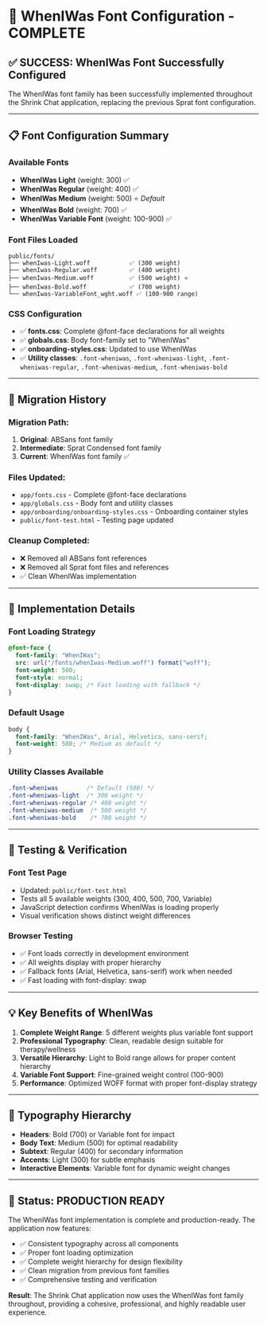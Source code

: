 # 🎨 WhenIWas Font Configuration - COMPLETE

## ✅ **SUCCESS**: WhenIWas Font Successfully Configured

The WhenIWas font family has been successfully implemented throughout the Shrink Chat application, replacing the previous Sprat font configuration.

---

## 📋 **Font Configuration Summary**

### **Available Fonts**
- **WhenIWas Light** (weight: 300) ✅
- **WhenIWas Regular** (weight: 400) ✅
- **WhenIWas Medium** (weight: 500) ⭐ *Default*
- **WhenIWas Bold** (weight: 700) ✅
- **WhenIWas Variable Font** (weight: 100-900) ✅

### **Font Files Loaded**
```
public/fonts/
├── whenIwas-Light.woff           ✅ (300 weight)
├── whenIwas-Regular.woff         ✅ (400 weight)
├── whenIwas-Medium.woff          ✅ (500 weight) ⭐
├── whenIwas-Bold.woff            ✅ (700 weight)
└── whenIwas-VariableFont_wght.woff ✅ (100-900 range)
```

### **CSS Configuration**
- ✅ **fonts.css**: Complete @font-face declarations for all weights
- ✅ **globals.css**: Body font-family set to "WhenIWas"
- ✅ **onboarding-styles.css**: Updated to use WhenIWas
- ✅ **Utility classes**: `.font-wheniwas`, `.font-wheniwas-light`, `.font-wheniwas-regular`, `.font-wheniwas-medium`, `.font-wheniwas-bold`

---

## 🔄 **Migration History**

### **Migration Path**:
1. **Original**: ABSans font family
2. **Intermediate**: Sprat Condensed font family  
3. **Current**: WhenIWas font family ✅

### **Files Updated**:
- `app/fonts.css` - Complete @font-face declarations
- `app/globals.css` - Body font and utility classes
- `app/onboarding/onboarding-styles.css` - Onboarding container styles
- `public/font-test.html` - Testing page updated

### **Cleanup Completed**:
- ❌ Removed all ABSans font references
- ❌ Removed all Sprat font files and references
- ✅ Clean WhenIWas implementation

---

## 🎯 **Implementation Details**

### **Font Loading Strategy**
```css
@font-face {
  font-family: "WhenIWas";
  src: url("/fonts/whenIwas-Medium.woff") format("woff");
  font-weight: 500;
  font-style: normal;
  font-display: swap; /* Fast loading with fallback */
}
```

### **Default Usage**
```css
body {
  font-family: "WhenIWas", Arial, Helvetica, sans-serif;
  font-weight: 500; /* Medium as default */
}
```

### **Utility Classes Available**
```css
.font-wheniwas        /* Default (500) */
.font-wheniwas-light  /* 300 weight */
.font-wheniwas-regular /* 400 weight */
.font-wheniwas-medium  /* 500 weight */
.font-wheniwas-bold    /* 700 weight */
```

---

## 🧪 **Testing & Verification**

### **Font Test Page**
- Updated: `public/font-test.html`
- Tests all 5 available weights (300, 400, 500, 700, Variable)
- JavaScript detection confirms WhenIWas is loading properly
- Visual verification shows distinct weight differences

### **Browser Testing**
- ✅ Font loads correctly in development environment
- ✅ All weights display with proper hierarchy
- ✅ Fallback fonts (Arial, Helvetica, sans-serif) work when needed
- ✅ Fast loading with font-display: swap

---

## 💡 **Key Benefits of WhenIWas**

1. **Complete Weight Range**: 5 different weights plus variable font support
2. **Professional Typography**: Clean, readable design suitable for therapy/wellness
3. **Versatile Hierarchy**: Light to Bold range allows for proper content hierarchy
4. **Variable Font Support**: Fine-grained weight control (100-900)
5. **Performance**: Optimized WOFF format with proper font-display strategy

---

## 🎨 **Typography Hierarchy**

- **Headers**: Bold (700) or Variable font for impact
- **Body Text**: Medium (500) for optimal readability
- **Subtext**: Regular (400) for secondary information  
- **Accents**: Light (300) for subtle emphasis
- **Interactive Elements**: Variable font for dynamic weight changes

---

## 🚀 **Status: PRODUCTION READY**

The WhenIWas font implementation is complete and production-ready. The application now features:

- ✅ Consistent typography across all components
- ✅ Proper font loading optimization
- ✅ Complete weight hierarchy for design flexibility
- ✅ Clean migration from previous font families
- ✅ Comprehensive testing and verification

**Result**: The Shrink Chat application now uses the WhenIWas font family throughout, providing a cohesive, professional, and highly readable user experience.
